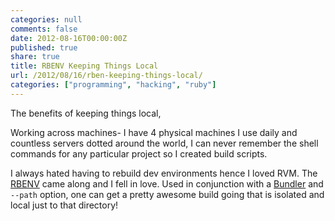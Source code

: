 ```yaml
---
categories: null
comments: false
date: 2012-08-16T00:00:00Z
published: true
share: true
title: RBENV Keeping Things Local
url: /2012/08/16/rben-keeping-things-local/
categories: ["programming", "hacking", "ruby"]
---
```


The benefits of keeping things local,

Working across machines- I have 4 physical machines I use daily and countless servers dotted around the world, I can never remember the shell commands for any particular project so I created build scripts.

I always hated having to rebuild dev environments hence I loved RVM. The [RBENV][1] came along and I fell in love. Used in conjunction with a [Bundler][3] and `--path` option, one can get a pretty awesome build going that is isolated and local just to that directory!

[1]: https://github.com/sstephenson/rbenv/
[2]: https://github.com/sstephenson/ruby-build/
[3]: http://gembundler.com/
